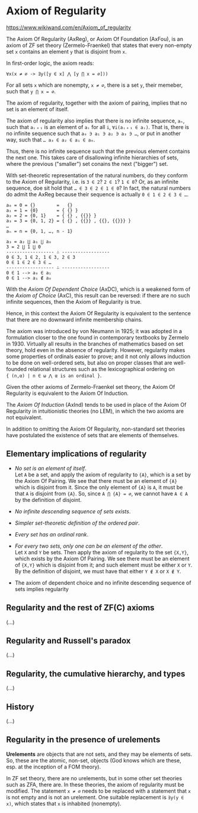 # Axiom of Regularity

https://www.wikiwand.com/en/Axiom_of_regularity

The Axiom Of Regularity (AxReg), or Axiom Of Foundation (AxFou), is an axiom of ZF set theory (Zermelo-Fraenkel) that states that every non-empty set `x` contains an element `y` that is disjoint from `x`.

In first-order logic, the axiom reads: 

`∀x(x ≠ ∅ -> ∃y([y ∈ x] ⋀ [y ⋂ x = ∅]))`

For all sets `x` which are nonempty, `x ≠ ∅`, 
there is a set `y`, their memeber, 
such that `y ⋂ x = ∅`.

The axiom of regularity, together with the axiom of pairing, implies that no set is an element of itself.

The axiom of regularity also implies that there is no infinite sequence, `aₙ`, such that `aᵢ﹢₁` is an element of `aᵢ` for all `i`, `∀i(aᵢ﹢₁ ∈ aᵢ)`. That is, there is no infinite sequence such that `a₀ ∋ a₁ ∋ a₂ ∋ a₃ ∋ …`, or put in another way, such that `… a₃ ∈ a₂ ∈ a₁ ∈ a₀`.

Thus, there is no infinite sequence such that the previous element contains the next one. This takes care of disallowing infinite hierarchies of sets, where the previous ("smaller") set conains the next ("bigger") set.

With set-theoretic representation of the natural numbers, do they conform to the Axiom of Regularity, i.e. is `3 ∈ 2`? `2 ∈ 1`? `1 ∈ 0`? Or, as an infinite sequence, doe sit hold that `… ∈ 3 ∈ 2 ∈ 1 ∈ 0`? In fact, the natural numbers do admit the AxReg because their sequence is actually `0 ∈ 1 ∈ 2 ∈ 3 ∈ …`.

```
a₀ = 0 = {}        =   {}
a₁ = 1 = {0}       = { {} }
a₂ = 2 = {0, 1}    = { {} , {{}} }
a₃ = 3 = {0, 1, 2} = { {} , {{}} , {{}, {{}}} }
…
aₙ = n = {0, 1, …, n - 1}

a₃ = a₂ ⋃ a₁ ⋃ a₀
3 = 2 ⋃ 1 ⋃ 0
------------------ ∴ ------------------
0 ∈ 3, 1 ∈ 2, 1 ∈ 3, 2 ∈ 3
0 ∈ 1 ∈ 2 ∈ 3 ∈ …
------------------ ∴ ------------------
0 ∈ 1 --> a₀ ∈ a₁
0 ∈ 1 --> a₁ ∉ a₀
```


With the *Axiom Of Dependent Choice* (AxDC), which is a weakened form of the *Axiom of Choice* (AxC), this result can be reversed: if there are no such infinite sequences, then the Axiom of Regularity is true.

Hence, in this context the Axiom Of Regularity is equivalent to the sentence that there are no downward infinite membership chains.

The axiom was introduced by von Neumann in 1925; it was adopted in a formulation closer to the one found in contemporary textbooks by Zermelo in 1930. Virtually all results in the branches of mathematics based on set theory, hold even in the absence of regularity. However, regularity makes some properties of ordinals easier to prove; and it not only allows induction to be done on well-ordered sets, but also on proper classes that are well-founded relational structures such as the lexicographical ordering on    
`{ (n,α) | n ∈ ω ⋀ α is an ordinal }`.

Given the other axioms of Zermelo-Fraenkel set theory, the Axiom Of Regularity is equivalent to the Axiom Of Induction.

The *Axiom Of Induction* (AxInd) tends to be used in place of the Axiom Of Regularity in intuitionistic theories (no LEM), in which the two axioms are not equivalent.

In addition to omitting the Axiom Of Regularity, non-standard set theories have postulated the existence of sets that are elements of themselves.

## Elementary implications of regularity

* *No set is an element of itself*.   
  Let `A` be a set, and apply the axiom of regularity to `{A}`, which is a set by the Axiom Of Pairing. We see that there must be an element of `{A}` which is disjoint from it. Since the only element of `{A}` is `A`, it must be that `A` is disjoint from `{A}`. So, since `A ⋂ {A} = ∅`, we cannot have `A ∈ A` by the definition of disjoint.
* *No infinite descending sequence of sets exists*.
* *Simpler set-theoretic definition of the ordered pair*.
* *Every set has an ordinal rank*.
* *For every two sets, only one can be an element of the other*.   
  Let `X` and `Y` be sets. Then apply the axiom of regularity to the set `{X,Y}`, which exists by the Axiom Of Pairing. We see there must be an element of `{X,Y}` which is disjoint from it; and such element must be either `X` or `Y`. By the definition of disjoint, we must have that either `Y ∉ X` or `X ∉ Y`.


* The axiom of dependent choice and no infinite descending sequence of sets implies regularity


## Regularity and the rest of ZF(C) axioms
(...)

## Regularity and Russell's paradox
(...)

## Regularity, the cumulative hierarchy, and types
(...)

## History
(...)

## Regularity in the presence of urelements

**Urelements** are objects that are not sets, and they may be elements of sets. So, these are the atomic, non-set, objects (God knows which are these, esp. at the inception of a FOM theory).

In ZF set theory, there are no urelements, but in some other set theories such as ZFA, there are. In these theories, the axiom of regularity must be modified. The statement `x ≠ ∅` needs to be replaced with a statement that `x` is not empty and is not an urelement. One suitable replacement is `∃y(y ∈ x)`, which states that `x` is inhabited (nonempty).
